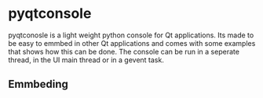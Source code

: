# pyqtconsole

pyqtconosle is a light weight python console for Qt applications. Its made to be easy to emmbed in other Qt applications
and comes with some examples that shows how this can be done. The console can be run in a seperate thread, in the UI main thread or in a gevent task.

## Emmbeding
